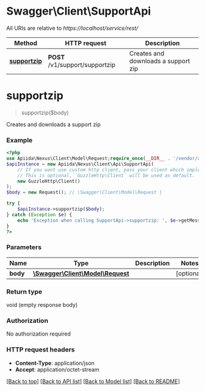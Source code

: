 # Swagger\Client\SupportApi

All URIs are relative to *https://localhost/service/rest/*

Method | HTTP request | Description
------------- | ------------- | -------------
[**supportzip**](SupportApi.md#supportzip) | **POST** /v1/support/supportzip | Creates and downloads a support zip


# **supportzip**
> supportzip($body)

Creates and downloads a support zip



### Example
```php
<?php
use Apiida\Nexus\Client\Model\Request;require_once(__DIR__ . '/vendor/autoload.php');
$apiInstance = new Apiida\Nexus\Client\Api\SupportApi(
    // If you want use custom http client, pass your client which implements `GuzzleHttp\ClientInterface`.
    // This is optional, `GuzzleHttp\Client` will be used as default.
    new GuzzleHttp\Client()
);
$body = new Request(); // \Swagger\Client\Model\Request | 

try {
    $apiInstance->supportzip($body);
} catch (Exception $e) {
    echo 'Exception when calling SupportApi->supportzip: ', $e->getMessage(), PHP_EOL;
}
?>
```

### Parameters

Name | Type | Description  | Notes
------------- | ------------- | ------------- | -------------
 **body** | [**\Swagger\Client\Model\Request**](../Model/Request.md)|  | [optional]

### Return type

void (empty response body)

### Authorization

No authorization required

### HTTP request headers

 - **Content-Type**: application/json
 - **Accept**: application/octet-stream

[[Back to top]](#) [[Back to API list]](../../README.md#documentation-for-api-endpoints) [[Back to Model list]](../../README.md#documentation-for-models) [[Back to README]](../../README.md)

